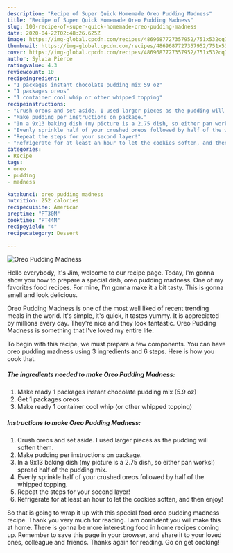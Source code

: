 ```yaml
---
description: "Recipe of Super Quick Homemade Oreo Pudding Madness"
title: "Recipe of Super Quick Homemade Oreo Pudding Madness"
slug: 100-recipe-of-super-quick-homemade-oreo-pudding-madness
date: 2020-04-22T02:48:26.625Z
image: https://img-global.cpcdn.com/recipes/4869687727357952/751x532cq70/oreo-pudding-madness-recipe-main-photo.jpg
thumbnail: https://img-global.cpcdn.com/recipes/4869687727357952/751x532cq70/oreo-pudding-madness-recipe-main-photo.jpg
cover: https://img-global.cpcdn.com/recipes/4869687727357952/751x532cq70/oreo-pudding-madness-recipe-main-photo.jpg
author: Sylvia Pierce
ratingvalue: 4.3
reviewcount: 10
recipeingredient:
- "1 packages instant chocolate pudding mix 59 oz"
- "1 packages oreos"
- "1 container cool whip or other whipped topping"
recipeinstructions:
- "Crush oreos and set aside. I used larger pieces as the pudding will soften them."
- "Make pudding per instructions on package."
- "In a 9x13 baking dish (my picture is a 2.75 dish, so either pan works!) spread half of the pudding mix."
- "Evenly sprinkle half of your crushed oreos followed by half of the whipped topping."
- "Repeat the steps for your second layer!"
- "Refrigerate for at least an hour to let the cookies soften, and then enjoy!"
categories:
- Recipe
tags:
- oreo
- pudding
- madness

katakunci: oreo pudding madness 
nutrition: 252 calories
recipecuisine: American
preptime: "PT30M"
cooktime: "PT44M"
recipeyield: "4"
recipecategory: Dessert

---
```



![Oreo Pudding Madness](https://img-global.cpcdn.com/recipes/4869687727357952/751x532cq70/oreo-pudding-madness-recipe-main-photo.jpg)

Hello everybody, it's Jim, welcome to our recipe page. Today, I'm gonna show you how to prepare a special dish, oreo pudding madness. One of my favorites food recipes. For mine, I'm gonna make it a bit tasty. This is gonna smell and look delicious.



Oreo Pudding Madness is one of the most well liked of recent trending meals in the world. It's simple, it's quick, it tastes yummy. It is appreciated by millions every day. They're nice and they look fantastic. Oreo Pudding Madness is something that I've loved my entire life.


To begin with this recipe, we must prepare a few components. You can have oreo pudding madness using 3 ingredients and 6 steps. Here is how you cook that.

<!--inarticleads1-->

##### The ingredients needed to make Oreo Pudding Madness:

1. Make ready 1 packages instant chocolate pudding mix (5.9 oz)
1. Get 1 packages oreos
1. Make ready 1 container cool whip (or other whipped topping)




<!--inarticleads2-->

##### Instructions to make Oreo Pudding Madness:

1. Crush oreos and set aside. I used larger pieces as the pudding will soften them.
1. Make pudding per instructions on package.
1. In a 9x13 baking dish (my picture is a 2.75 dish, so either pan works!) spread half of the pudding mix.
1. Evenly sprinkle half of your crushed oreos followed by half of the whipped topping.
1. Repeat the steps for your second layer!
1. Refrigerate for at least an hour to let the cookies soften, and then enjoy!




So that is going to wrap it up with this special food oreo pudding madness recipe. Thank you very much for reading. I am confident you will make this at home. There is gonna be more interesting food in home recipes coming up. Remember to save this page in your browser, and share it to your loved ones, colleague and friends. Thanks again for reading. Go on get cooking!
